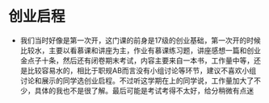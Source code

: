 # 创业启程

- 我们当时好像是第一次开，这门课的前身是17级的创业基础，第一次开的时候比较水，主要以看慕课和讲座为主，作业有慕课练习题，讲座感想一篇和创业金点子十条，然后还有闭卷期末考试，内容主要来自一本书，工作量中等，还是比较容易水的，相比于职规AB而言没有小组讨论等环节，建议不喜欢小组讨论和展示的同学选创业启程。不过听这学期在上的同学说，工作量加大了不少，具体的我也不是很了解。最后可能是考试考得不太好，给分稍微有点迷